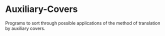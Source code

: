 # Auxiliary-Covers
Programs to sort through possible applications of the method of translation by auxiliary covers.
